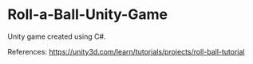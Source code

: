 # Roll-a-Ball-Unity-Game

Unity game created using C#.

References:
https://unity3d.com/learn/tutorials/projects/roll-ball-tutorial